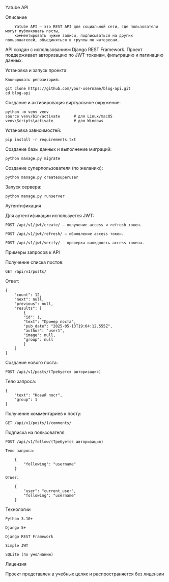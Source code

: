 Yatube API

Описание

        Yatube API — это REST API для социальной сети, где пользователи могут публиковать посты,
        комментировать чужие записи, подписываться на других пользователей, объединяться в группы по интересам.

API создан с использованием Django REST Framework. Проект поддерживает авторизацию по JWT-токенам, фильтрацию и пагинацию данных.

Установка и запуск проекта:

    Клонировать репозиторий:

    git clone https://github.com/your-username/blog-api.git
    cd blog-api

Создание и активировация виртуальное окружение:

    python -m venv venv
    source venv/bin/activate      # для Linux/macOS
    venv\Scripts\activate         # для Windows

Установка зависимостей:

    pip install -r requirements.txt

Создание базы данных и выполнение миграций:

    python manage.py migrate

Создание суперпользователя (по желанию):

    python manage.py createsuperuser

Запуск сервера:

    python manage.py runserver

Аутентификация

Для аутентификации используется JWT:

    POST /api/v1/jwt/create/ — получение access и refresh токен.

    POST /api/v1/jwt/refresh/ — обновление access токен.

    POST /api/v1/jwt/verify/ — проверка валидность access токена.

Примеры запросов к API

Получение списка постов:

    GET /api/v1/posts/

Ответ:

    {
        "count": 12,
        "next": null,
        "previous": null,
        "results": [
            {
            "id": 1,
            "text": "Пример поста",
            "pub_date": "2025-05-13T19:04:12.555Z",
            "author": "user1",
            "image": null,
            "group": null
            }
        ]
    }

Создание нового поста:

    POST /api/v1/posts/(Требуется авторизация)

Тело запроса:

    {
        "text": "Новый пост",
        "group": 1
    }

Получение комментариев к посту:

    GET /api/v1/posts/1/comments/

Подписка на пользователя:

    POST /api/v1/follow/(Требуется авторизация)

    Тело запроса:

        {
            "following": "username"
        }

    Ответ:

        {
            "user": "current_user",
            "following": "username"
        }

Технологии

    Python 3.10+

    Django 5+

    Django REST Framework

    Simple JWT

    SQLite (по умолчанию)

Лицензия

Проект представлен в учебных целях и распространяется без лицензии